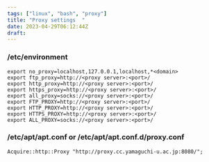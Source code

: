 ```yaml
---
tags: ["linux", "bash", "proxy"]
title: "Proxy settings  "
date: 2023-04-29T06:12:44Z
draft: 
---
```


### /etc/environment 
```
export no_proxy=localhost,127.0.0.1,localhost,*<domain>
export ftp_proxy=http://<proxy server>:<port>/
export http_proxy=http://<proxy server>:<port>/
export https_proxy=http://<proxy server>:<port>/
export all_proxy=socks://<proxy server>:<port>/
export FTP_PROXY=http://<proxy server>:<port>/
export HTTP_PROXY=http://<proxy server>:<port>/
export HTTPS_PROXY=http://<proxy server>:<port>/
export ALL_PROXY=socks://<proxy server>:<port>/
```

### /etc/apt/apt.conf or /etc/apt/apt.conf.d/proxy.conf 
```
Acquire::http::Proxy "http://proxy.cc.yamaguchi-u.ac.jp:8080/";
```
